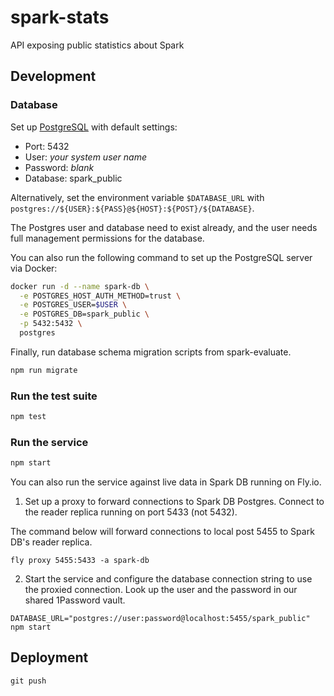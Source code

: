 # spark-stats

API exposing public statistics about Spark

## Development

### Database

Set up [PostgreSQL](https://www.postgresql.org/) with default settings:
 - Port: 5432
 - User: _your system user name_
 - Password: _blank_
 - Database: spark_public

Alternatively, set the environment variable `$DATABASE_URL` with
`postgres://${USER}:${PASS}@${HOST}:${POST}/${DATABASE}`.

The Postgres user and database need to exist already, and the user
needs full management permissions for the database.

You can also run the following command to set up the PostgreSQL server via Docker:

```bash
docker run -d --name spark-db \
  -e POSTGRES_HOST_AUTH_METHOD=trust \
  -e POSTGRES_USER=$USER \
  -e POSTGRES_DB=spark_public \
  -p 5432:5432 \
  postgres
```

Finally, run database schema migration scripts from spark-evaluate.

```bash
npm run migrate
```

### Run the test suite

```sh
npm test
```

### Run the service

```sh
npm start
```

You can also run the service against live data in Spark DB running on Fly.io.

1. Set up a proxy to forward connections to Spark DB Postgres. Connect to the reader replica running
  on port 5433 (not 5432).

  The command below will forward connections to local post 5455 to Spark DB's reader replica.

  ```
  fly proxy 5455:5433 -a spark-db
  ```

2. Start the service and configure the database connection string to use the proxied connection.
  Look up the user and the password in our shared 1Password vault.

  ```
  DATABASE_URL="postgres://user:password@localhost:5455/spark_public" npm start
  ```

## Deployment

```
git push
```
